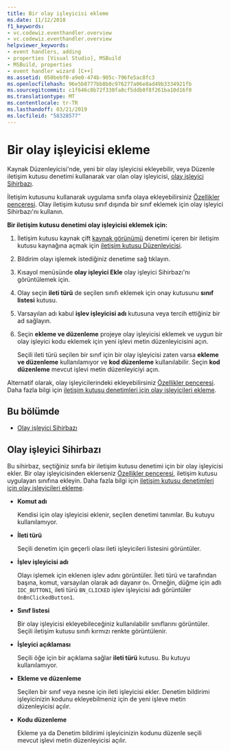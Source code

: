 ```yaml
---
title: Bir olay işleyicisi ekleme
ms.date: 11/12/2018
f1_keywords:
- vc.codewiz.eventhandler.overview
- vc.codewiz.eventhandler.overview
helpviewer_keywords:
- event handlers, adding
- properties [Visual Studio], MSBuild
- MSBuild, properties
- event handler wizard [C++]
ms.assetid: 050bebf0-a9e0-474b-905c-796fe5ac8fc3
ms.openlocfilehash: 96e5b8777bb8b0c976277a06e8ad49b3334921fb
ms.sourcegitcommit: c1f646c8b72f330fa8cf5ddb0f8f261ba10d16f0
ms.translationtype: MT
ms.contentlocale: tr-TR
ms.lasthandoff: 03/21/2019
ms.locfileid: "58328577"
---
```

# <a name="add-an-event-handler"></a>Bir olay işleyicisi ekleme

Kaynak Düzenleyicisi'nde, yeni bir olay işleyicisi ekleyebilir, veya Düzenle iletişim kutusu denetimi kullanarak var olan olay işleyicisi, [olay işleyici Sihirbazı](#event-handler-wizard).

İletişim kutusunu kullanarak uygulama sınıfa olaya ekleyebilirsiniz [Özellikler penceresi](/visualstudio/ide/reference/properties-window). Olay iletişim kutusu sınıf dışında bir sınıf eklemek için olay işleyici Sihirbazı'nı kullanın.

**Bir iletişim kutusu denetimi olay işleyicisi eklemek için:**

1. İletişim kutusu kaynak çift [kaynak görünümü](../windows/how-to-create-a-resource-script-file.md#create-resources) denetimi içeren bir iletişim kutusu kaynağına açmak için [iletişim kutusu Düzenleyicisi](../windows/dialog-editor.md).

1. Bildirim olayı işlemek istediğiniz denetime sağ tıklayın.

1. Kısayol menüsünde **olay işleyici Ekle** olay işleyici Sihirbazı'nı görüntülemek için.

1. Olay seçin **ileti türü** de seçilen sınıfı eklemek için onay kutusunu **sınıf listesi** kutusu.

1. Varsayılan adı kabul **işlev işleyicisi adı** kutusuna veya tercih ettiğiniz bir ad sağlayın.

1. Seçin **ekleme ve düzenleme** projeye olay işleyicisi eklemek ve uygun bir olay işleyici kodu eklemek için yeni işlevi metin düzenleyicisini açın.

   Seçili ileti türü seçilen bir sınıf için bir olay işleyicisi zaten varsa **ekleme ve düzenleme** kullanılamıyor ve **kod düzenleme** kullanılabilir. Seçin **kod düzenleme** mevcut işlevi metin düzenleyiciyi açın.

Alternatif olarak, olay işleyicilerindeki ekleyebilirsiniz [Özellikler penceresi](/visualstudio/ide/reference/properties-window). Daha fazla bilgi için [iletişim kutusu denetimleri için olay işleyicileri ekleme](../windows/adding-event-handlers-for-dialog-box-controls.md).

## <a name="in-this-section"></a>Bu bölümde

- [Olay işleyici Sihirbazı](#event-handler-wizard)

## <a name="event-handler-wizard"></a>Olay işleyici Sihirbazı

Bu sihirbaz, seçtiğiniz sınıfa bir iletişim kutusu denetimi için bir olay işleyicisi ekler. Bir olay işleyicisinden eklerseniz [Özellikler penceresi](/visualstudio/ide/reference/properties-window), iletişim kutusu uygulayan sınıfına ekleyin. Daha fazla bilgi için [iletişim kutusu denetimleri için olay işleyicileri ekleme](../windows/adding-event-handlers-for-dialog-box-controls.md).

- **Komut adı**

  Kendisi için olay işleyicisi eklenir, seçilen denetimi tanımlar. Bu kutuyu kullanılamıyor.

- **İleti türü**

  Seçili denetim için geçerli olası ileti işleyicileri listesini görüntüler.

- **İşlev işleyicisi adı**

  Olayı işlemek için eklenen işlev adını görüntüler. İleti türü ve tarafından başına, komut, varsayılan olarak adı dayanır `On`. Örneğin, düğme için adlı `IDC_BUTTON1`, ileti türü `BN_CLICKED` işlev işleyicisi adı görüntüler `OnBnClickedButton1`.

- **Sınıf listesi**

  Bir olay işleyicisi ekleyebileceğiniz kullanılabilir sınıflarını görüntüler. Seçili iletişim kutusu sınıfı kırmızı renkte görüntülenir.

- **İşleyici açıklaması**

  Seçili öğe için bir açıklama sağlar **ileti türü** kutusu. Bu kutuyu kullanılamıyor.

- **Ekleme ve düzenleme**

  Seçilen bir sınıf veya nesne için ileti işleyicisi ekler. Denetim bildirimi işleyicinizin kodunu ekleyebilmeniz için de yeni işleve metin düzenleyicisi açılır.

- **Kodu düzenleme**

  Ekleme ya da Denetim bildirimi işleyicinizin kodunu düzenle seçili mevcut işlevi metin düzenleyicisi açılır.
